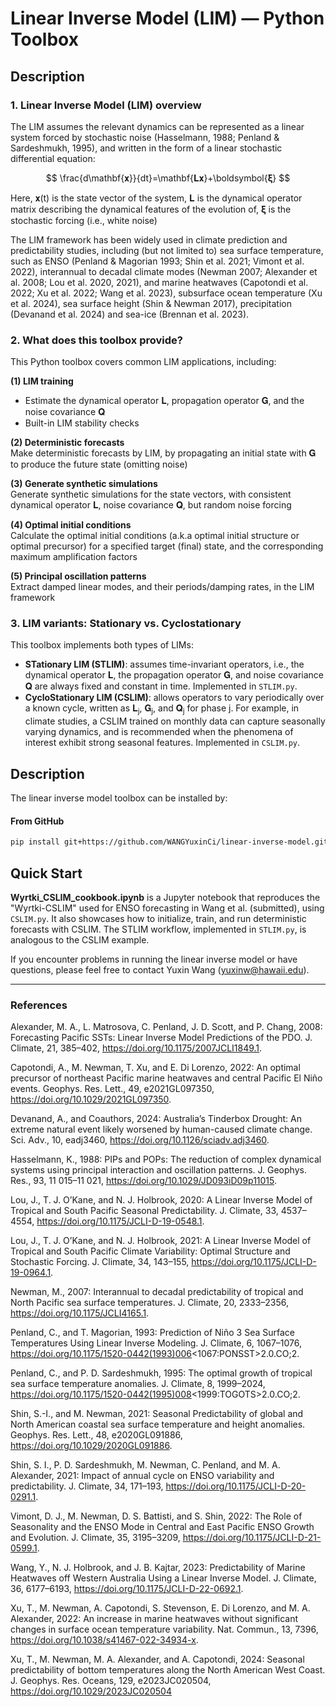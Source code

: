# Linear Inverse Model (LIM) — Python Toolbox

## Description

### 1. Linear Inverse Model (LIM) overview
The LIM assumes the relevant dynamics can be represented as a linear system forced by stochastic noise (Hasselmann, 1988; Penland & Sardeshmukh, 1995), and written in the form of a linear stochastic differential equation:

<div align="center">

$$
\frac{d\mathbf{𝐱}}{dt}=\mathbf{𝐋𝐱}+\boldsymbol{𝛏}
$$

</div>

Here, 𝐱(t) is the state vector of the system, 𝐋 is the dynamical operator matrix describing the dynamical features of the evolution of, 𝛏 is the stochastic forcing (i.e., white noise)  

The LIM framework has been widely used in climate prediction and predictability studies, including (but not limited to) sea surface temperature, such as ENSO (Penland & Magorian 1993; Shin et al. 2021; Vimont et al. 2022), interannual to decadal climate modes (Newman 2007; Alexander et al. 2008; Lou et al. 2020, 2021), and marine heatwaves (Capotondi et al. 2022; Xu et al. 2022; Wang et al. 2023), subsurface ocean temperature (Xu et al. 2024), sea surface height (Shin & Newman 2017), precipitation (Devanand et al. 2024) and sea-ice (Brennan et al. 2023).

### 2. What does this toolbox provide?
This Python toolbox covers common LIM applications, including:

**(1) LIM training**  
  - Estimate the dynamical operator 𝐋, propagation operator 𝐆, and the noise covariance 𝐐  
  - Built-in LIM stability checks
  
**(2) Deterministic forecasts**  
  Make deterministic forecasts by LIM, by propagating an initial state with 𝐆 to produce the future state (omitting noise)
  
**(3) Generate synthetic simulations**  
  Generate synthetic simulations for the state vectors, with consistent dynamical operator 𝐋, noise covariance 𝐐, but random noise forcing
  
**(4) Optimal initial conditions**  
  Calculate the optimal initial conditions (a.k.a optimal initial structure or optimal precursor) for a specified target (final) state, and the corresponding maximum amplification factors
  
**(5) Principal oscillation patterns**  
  Extract damped linear modes, and their periods/damping rates, in the LIM framework

### 3. LIM variants: Stationary vs. Cyclostationary

This toolbox implements both types of LIMs:

- **STationary LIM (STLIM)**: assumes time-invariant operators, i.e., the dynamical operator 𝐋, the propagation operator 𝐆, and noise covariance 𝐐 are always fixed and constant in time. Implemented in `STLIM.py`.
- **CycloStationary LIM (CSLIM)**: allows operators to vary periodically over a known cycle, written as 𝐋<sub>j</sub>, 𝐆<sub>j</sub>, and 𝐐<sub>j</sub> for phase j. For example, in climate studies, a CSLIM trained on monthly data can capture seasonally varying dynamics, and is recommended when the phenomena of interest exhibit strong seasonal features. Implemented in `CSLIM.py`.

## Description

The linear inverse model toolbox can be installed by:

#### From GitHub
```bash
pip install git+https://github.com/WANGYuxinCi/linear-inverse-model.git
```

## Quick Start

**Wyrtki_CSLIM_cookbook.ipynb** is a Jupyter notebook that reproduces the "Wyrtki-CSLIM" used for ENSO forecasting in Wang et al. (submitted), using `CSLIM.py`. It also showcases how to initialize, train, and run deterministic forecasts with CSLIM. The STLIM workflow, implemented in `STLIM.py`, is analogous to the CSLIM example.

If you encounter problems in running the linear inverse model or have questions, please feel free to contact Yuxin Wang (yuxinw@hawaii.edu).

---

### References

Alexander, M. A., L. Matrosova, C. Penland, J. D. Scott, and P. Chang, 2008: Forecasting Pacific SSTs: Linear Inverse Model Predictions of the PDO. J. Climate, 21, 385–402, https://doi.org/10.1175/2007JCLI1849.1.

Capotondi, A., M. Newman, T. Xu, and E. Di Lorenzo, 2022: An optimal precursor of northeast Pacific marine heatwaves and central Pacific El Niño events. Geophys. Res. Lett., 49, e2021GL097350, https://doi.org/10.1029/2021GL097350.

Devanand, A., and Coauthors, 2024: Australia’s Tinderbox Drought: An extreme natural event likely worsened by human-caused climate change. Sci. Adv., 10, eadj3460, https://doi.org/10.1126/sciadv.adj3460.

Hasselmann, K., 1988: PIPs and POPs: The reduction of complex dynamical systems using principal interaction and oscillation patterns. J. Geophys. Res., 93, 11 015–11 021, https://doi.org/10.1029/JD093iD09p11015.

Lou, J., T. J. O’Kane, and N. J. Holbrook, 2020: A Linear Inverse Model of Tropical and South Pacific Seasonal Predictability. J. Climate, 33, 4537–4554, https://doi.org/10.1175/JCLI-D-19-0548.1.

Lou, J., T. J. O’Kane, and N. J. Holbrook, 2021: A Linear Inverse Model of Tropical and South Pacific Climate Variability: Optimal Structure and Stochastic Forcing. J. Climate, 34, 143–155, https://doi.org/10.1175/JCLI-D-19-0964.1.

Newman, M., 2007: Interannual to decadal predictability of tropical and North Pacific sea surface temperatures. J. Climate, 20, 2333–2356, https://doi.org/10.1175/JCLI4165.1.

Penland, C., and T. Magorian, 1993: Prediction of Niño 3 Sea Surface Temperatures Using Linear Inverse Modeling. J. Climate, 6, 1067–1076, https://doi.org/10.1175/1520-0442(1993)006<1067:PONSST>2.0.CO;2.

Penland, C., and P. D. Sardeshmukh, 1995: The optimal growth of tropical sea surface temperature anomalies. J. Climate, 8, 1999–2024, https://doi.org/10.1175/1520-0442(1995)008<1999:TOGOTS>2.0.CO;2.

Shin, S.-I., and M. Newman, 2021: Seasonal Predictability of global and North American coastal sea surface temperature and height anomalies. Geophys. Res. Lett., 48, e2020GL091886, https://doi.org/10.1029/2020GL091886.

Shin, S. I., P. D. Sardeshmukh, M. Newman, C. Penland, and M. A. Alexander, 2021: Impact of annual cycle on ENSO variability and predictability. J. Climate, 34, 171–193, https://doi.org/10.1175/JCLI-D-20-0291.1.

Vimont, D. J., M. Newman, D. S. Battisti, and S. Shin, 2022: The Role of Seasonality and the ENSO Mode in Central and East Pacific ENSO Growth and Evolution. J. Climate, 35, 3195–3209, https://doi.org/10.1175/JCLI-D-21-0599.1.

Wang, Y., N. J. Holbrook, and J. B. Kajtar, 2023: Predictability of Marine Heatwaves off Western Australia Using a Linear Inverse Model. J. Climate, 36, 6177–6193, https://doi.org/10.1175/JCLI-D-22-0692.1.

Xu, T., M. Newman, A. Capotondi, S. Stevenson, E. Di Lorenzo, and M. A. Alexander, 2022: An increase in marine heatwaves without significant changes in surface ocean temperature variability. Nat. Commun., 13, 7396, https://doi.org/10.1038/s41467-022-34934-x.

Xu, T., M. Newman, M. A. Alexander, and A. Capotondi, 2024: Seasonal predictability of bottom temperatures along the North American West Coast. J. Geophys. Res. Oceans, 129, e2023JC020504, https://doi.org/10.1029/2023JC020504
